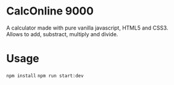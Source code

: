 # CalcOnline 9000
A calculator made with pure vanilla javascript, HTML5 and CSS3.  
Allows to add, substract, multiply and divide.

# Usage
```npm install```
```npm run start:dev```